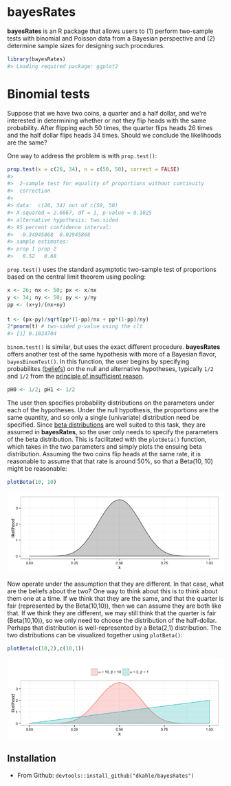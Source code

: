<!-- README.md is generated from README.Rmd. Please edit that file -->
bayesRates
==========

**bayesRates** is an R package that allows users to (1) perform two-sample tests with binomial and Poisson data from a Bayesian perspective and (2) determine sample sizes for designing such procedures.

``` r
library(bayesRates)
#> Loading required package: ggplot2
```

Binomial tests
==============

Suppose that we have two coins, a quarter and a half dollar, and we're interested in determining whether or not they flip heads with the same probability. After flipping each 50 times, the quarter flips heads 26 times and the half dollar flips heads 34 times. Should we conclude the likelihoods are the same?

One way to address the problem is with `prop.test()`:

``` r
prop.test(x = c(26, 34), n = c(50, 50), correct = FALSE)
#> 
#>  2-sample test for equality of proportions without continuity
#>  correction
#> 
#> data:  c(26, 34) out of c(50, 50)
#> X-squared = 2.6667, df = 1, p-value = 0.1025
#> alternative hypothesis: two.sided
#> 95 percent confidence interval:
#>  -0.34945868  0.02945868
#> sample estimates:
#> prop 1 prop 2 
#>   0.52   0.68
```

`prop.test()` uses the standard asymptotic two-sample test of proportions based on the central limit theorem using pooling:

``` r
x <- 26; nx <- 50; px <- x/nx
y <- 34; ny <- 50; py <- y/ny
pp <- (x+y)/(nx+ny)

t <- (px-py)/sqrt(pp*(1-pp)/nx + pp*(1-pp)/ny)
2*pnorm(t) # two-sided p-value using the clt
#> [1] 0.1024704
```

`binom.test()` is similar, but uses the exact different procedure. **bayesRates** offers another test of the same hypothesis with more of a Bayesian flavor, `bayesBinomTest()`. In this function, the user begins by specifying probabilites ([beliefs](http://en.wikipedia.org/wiki/Bayesian_probability#Objective_and_subjective_Bayesian_probabilities)) on the null and alternative hypotheses, typically `1/2` and `1/2` from the [principle of insufficient reason](http://en.wikipedia.org/wiki/Principle_of_indifference#History_of_the_principle_of_indifference).

``` r
pH0 <- 1/2; pH1 <- 1/2
```

The user then specifies probability distributions on the parameters under each of the hypotheses. Under the null hypothesis, the proportions are the same quantity, and so only a single (univariate) distribution need be specified. Since [beta distributions](http://en.wikipedia.org/wiki/Beta_distribution) are well suited to this task, they are assumed in **bayesRates**, so the user only needs to specify the parameters of the beta distribution. This is facilitated with the `plotBeta()` function, which takes in the two parameters and simply plots the ensuing beta distribution. Assuming the two coins flip heads at the same rate, it is reasonable to assume that that rate is around 50%, so that a Beta(10, 10) might be reasonable:

``` r
plotBeta(10, 10)
```

![](README-unnamed-chunk-6-1.png)

Now operate under the assumption that they are different. In that case, what are the beliefs about the two? One way to think about this is to think about them one at a time. If we think that they are the same, and that the quarter is fair (represented by the Beta(10,10)), then we can assume they are both like that. If we think they are different, we may still think that the quarter is fair (Beta(10,10)), so we only need to choose the distribution of the half-dollar. Perhaps that distribution is well-represented by a Beta(2,1) distribution. The two distributions can be visualized together using `plotBeta()`:

``` r
plotBeta(c(10,2),c(10,1))
```

![](README-unnamed-chunk-7-1.png)

Installation
------------

-   From Github: `devtools::install_github("dkahle/bayesRates")`

<!-- * From CRAN: `install.packages("bayesRates")` -->
